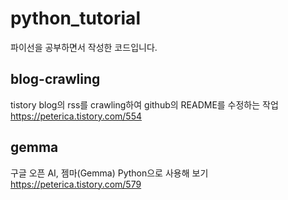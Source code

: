 # python_tutorial
파이선을 공부하면서 작성한 코드입니다.

## blog-crawling 
tistory blog의 rss를 crawling하여 github의 README를 수정하는 작업
https://peterica.tistory.com/554

## gemma
구글 오픈 AI, 젬마(Gemma) Python으로 사용해 보기
https://peterica.tistory.com/579 
